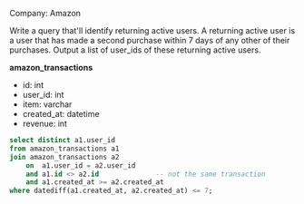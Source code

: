 Company: Amazon

Write a query that'll identify returning active users. 
A returning active user is a user that has made a second purchase within 7 days of any other of their purchases. 
Output a list of user_ids of these returning active users.

<b> amazon_transactions </b>
- id: int
- user_id: int
- item: varchar
- created_at: datetime
- revenue: int

```SQL
select distinct a1.user_id
from amazon_transactions a1 
join amazon_transactions a2 
    on  a1.user_id = a2.user_id
    and a1.id <> a2.id              -- not the same transaction 
    and a1.created_at >= a2.created_at
where datediff(a1.created_at, a2.created_at) <= 7;
```
